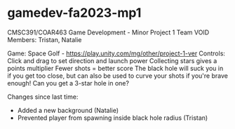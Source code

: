 # gamedev-fa2023-mp1
CMSC391/COAR463 Game Development - Minor Project 1
Team VOID
Members: Tristan, Natalie

Game: Space Golf - https://play.unity.com/mg/other/project-1-ver
Controls: Click and drag to set direction and launch power
Collecting stars gives a points multiplier
Fewer shots = better score
The black hole will suck you in if you get too close, but can also be used to curve your shots if you're brave enough!
Can you get a 3-star hole in one?

Changes since last time: 
- Added a new background (Natalie)
- Prevented player from spawning inside black hole radius (Tristan)